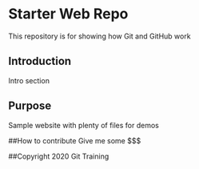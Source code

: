 # Starter Web Repo

This repository is for showing how Git and GitHub work
## Introduction
Intro section
## Purpose

Sample website with plenty of files for demos

##How to contribute
Give me some $$$

##Copyright
2020 Git Training